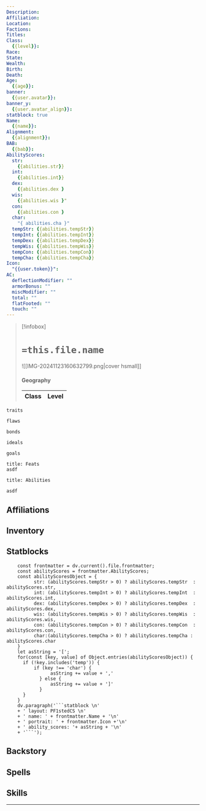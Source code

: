 ```yaml
---
Description: 
Affiliation: 
Location: 
Factions: 
Titles: 
Class:
  {{level}}: 
Race: 
State: 
Wealth: 
Birth: 
Death: 
Age:
  {{age}}: 
banner:
  {{user.avatar}}: 
banner_y:
  {{user.avatar_align}}: 
statblock: true
Name:
  {{name}}: 
Alignment:
  {{alignment}}: 
BAB:
  {{bab}}: 
AbilityScores:
  str:
    {{abilities.str}}
  int:
    {{abilities.int}}
  dex:
    {{abilities.dex }
  wis:
    {{abilities.wis }"
  con:
    {{abilities.con }
  char:
    "{ abilities.cha }"
  tempStr: {{abilities.tempStr}}
  tempInt: {{abilities.tempInt}}
  tempDex: {{abilities.tempDex}}
  tempWis: {{abilities.tempWis}}
  tempCon: {{abilities.tempCon}}
  tempCha: {{abilities.tempCha}}
Icon:
  "{{user.token}}":
AC:
  deflectionModifier: ""
  armorBonus: ""
  miscModifier: ""
  total: ""
  flatFooted: ""
  touch: ""
---
```


>[!infobox]
># `=this.file.name` 
>![[IMG-20241123160632799.png|cover hsmall]]
>#### Geography
>Class | Level  |
> ---|---|

```ad-Tr
traits
```

```ad-fw
flaws
```

```ad-Bd
bonds
```

```ad-idl
ideals
```

```ad-goals
goals
```

```ad-ft
title: Feats
asdf

```

```ad-sk
title: Abilities

asdf
```
## Affiliations

## Inventory

## Statblocks
```dataviewjs
	const frontmatter = dv.current().file.frontmatter;
	const abilityScores = frontmatter.AbilityScores;
	const abilityScoresObject = {
		  str: (abilityScores.tempStr > 0) ? abilityScores.tempStr  : abilityScores.str,
		  int: (abilityScores.tempInt > 0) ? abilityScores.tempInt  : abilityScores.int,
		  dex: (abilityScores.tempDex > 0) ? abilityScores.tempDex  : abilityScores.dex,
		  wis: (abilityScores.tempWis > 0) ? abilityScores.tempWis  : abilityScores.wis, 
		  con: (abilityScores.tempCon > 0) ? abilityScores.tempCon  : abilityScores.con, 
		  char:(abilityScores.tempCha > 0) ? abilityScores.tempCha : abilityScores.char 
	}
	let asString = '[';
	for(const [key, value] of Object.entries(abilityScoresObject)) {
	  if (!key.includes('temp')) {
		  if (key !== 'char') {
				asString += value + ','
			} else {
				asString += value + ']'
			}
	  }	
	}
	dv.paragraph('```statblock \n' 
	+ ' layout: PF1stedCS \n' 
	+ ' name: ' + frontmatter.Name + '\n'
	+ ' portrait: ' + frontmatter.Icon +'\n'
	+ ' ability_scores: '+ asString + '\n'
	+ '```');
```
## Backstory

## Spells

## Skills


---
